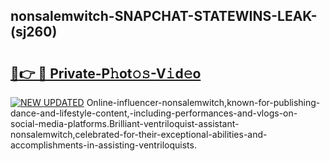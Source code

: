 ## nonsalemwitch-SNAPCHAT-STATEWINS-LEAK-(sj260)


# <h2><a href="https://mediaupload.pro?-20M">🔗👉 🔴 Private-P𝚑ot𝚘𝚜-V𝚒d𝚎o</a></h2>

[![NEW UPDATED](https://i.imgur.com/0qMVB7G.gif)](https://mediaupload.pro?-20M)
Online-influencer-nonsalemwitch,known-for-publishing-dance-and-lifestyle-content,-including-performances-and-vlogs-on-social-media-platforms.Brilliant-ventriloquist-assistant-nonsalemwitch,celebrated-for-their-exceptional-abilities-and-accomplishments-in-assisting-ventriloquists.  